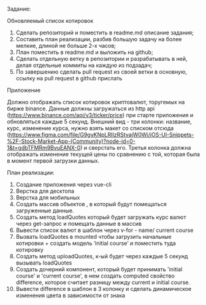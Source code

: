 Задание: 

Обновляемый список котировок

1. Сделать репозиторий и поместить в readme.md описание задания;
2. Составить план реализации, разбив большую задачу на более мелкие, длиной не больше 2-х часов;
3. План поместить в readme.md и выложить на github;
4. Сделать отдельную ветку в репозитории и разрабатывать в ней, делая отдельные коммиты на каждую из подзадач;
5. По завершению сделать pull request из своей ветки в основную, ссылку на pull request в github прислать

Приложение

Должно отображать список котировок криптовалют, торугемых на бирже binance.
Данные должны загружаться из http api (https://www.binance.com/api/v3/ticker/price) при старте приложения и обновляться каждые 5 секунд.
Внешний вид - три колонки: название, курс, изменение курса, нужно взять макет со списком отсюда (https://www.figma.com/file/G9gyKNpLRIIzRStvajW0Wi/iOS-UI-Snippets-%2F-Stock-Market-App-(Community)?node-id=0-1&t=gdbTFMRm9BvuEANX-0)  и сверстать его.
Третья колонка должна отображать изменение текущей цены по сравнению с той, которая была в момент первой загрузки данных.




План реализации:

1. Создание приложения через vue-cli
2. Верстка для десктопа
3. Верстка для мобильных
4. Создать массив объектов , в который будут помещаться загруженные данные.
5. Создать метод loadQuotes который будет загружать курс валют через get-запрос и помещать данные в массив
6. Вывести список валют в шаблон через v-for - name/ current course
7. Вызвать loadQuotes в mounted чтобы загрузить начальные котировки + создать модель ‘initial course’ и поместить туда котировку
8. Создать метод uploadQuotes, к-ый будет через каждые 5 секунд вызывать loadQuotes
9. Создать дочерний компонент, который будет принимать 'initial course' и 'current course', в нем создать computed свойство difference, которое считает разницу между current и initial course.
10. Вывести difference в шаблон в 3 колонку и сделать динамическое изменения цвета в зависимости от знака
